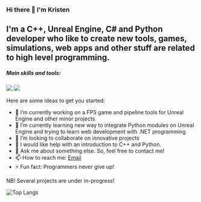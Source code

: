### Hi there 👋 I'm Kristen

I'm a C++, Unreal Engine, C# and Python developer who like to create new tools, games, simulations, web apps and other stuff are related to high level programming.
---

##### Main skills and tools:

![](https://img.shields.io/badge/OS-Windows/Linux-informational?style=flat&logo=data:image/svg%2bxml;base64,<BASE64_DATA>&color=966290)	![](https://img.shields.io/badge/Editor-VSIDE/VSCode/UnrealEngine-informational?style=flat&logo=data:image/svg%2bxml;base64,<BASE64_DATA>&color=966290)

Here are some ideas to get you started:

- 🔭 I’m currently working on a FPS game and pipeline tools for Unreal Engine and other minor projects
- 🌱 I’m currently learning new way to integrate Python modules on Unreal Engine and trying to learn web development with .NET programming
- 👯 I’m looking to collaborate on innovative projects
- 🤔 I would like help with an introduction to C++ and Python.
- 💬 Ask me about something else. So, feel free to contact me! 
- 📫 How to reach me: [Email](mailto:kristen.s.haave@outlook.com)
- ⚡ Fun fact: Programmers never give up!

NB! Several projects are under in-progress!

![Top Langs](https://github-readme-stats.vercel.app/api/top-langs/?username=KristenSH)

